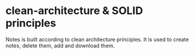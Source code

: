 # clean-architecture & SOLID principles


Notes is built according to clean architecture principles. It is used to create notes, delete them, add and download them.
